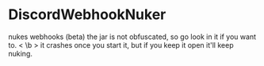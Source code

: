 # DiscordWebhookNuker
nukes webhooks (beta)
the jar is not obfuscated, so go look in it if you want to. < \b >
it crashes once you start it, but if you keep it open it'll keep nuking.

